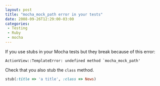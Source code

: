 ```yaml
---
layout: post
title: "mocha_mock_path error in your tests"
date: 2008-09-26T12:29:00-03:00
categories:
 - Testing
 - Ruby
 - mocha
---
```

If you use stubs in your Mocha tests but they break because of this error:

```
ActionView::TemplateError: undefined method `mocha_mock_path'
```

Check that you also stub the `class` method.

```ruby
stub(:title => 'a title', :class => News)
```
